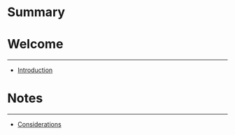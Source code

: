 # Summary

# Welcome

---

- [Introduction](introduction.md)

# Notes

---

- [Considerations](./notes/considerations.md)

